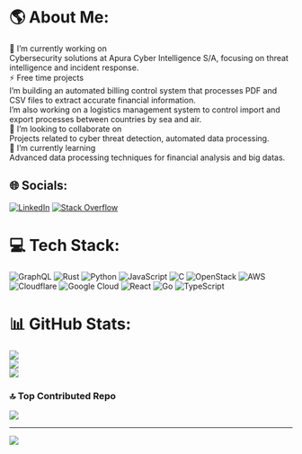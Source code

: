 # 🌎 About Me:
🔭 I’m currently working on<br>Cybersecurity solutions at Apura Cyber Intelligence S/A, focusing on threat intelligence and incident response.<br>⚡️ Free time projects<br>I’m building an automated billing control system that processes PDF and CSV files to extract accurate financial information.<br>I’m also working on a logistics management system to control import and export processes between countries by sea and air.<br>🤝 I’m looking to collaborate on<br>Projects related to cyber threat detection, automated data processing.<br>🌱 I’m currently learning<br>Advanced data processing techniques for financial analysis and big datas.


## 🌐 Socials:
[![LinkedIn](https://img.shields.io/badge/LinkedIn-%230077B5.svg?logo=linkedin&logoColor=white)](https://linkedin.com/in/https://www.linkedin.com/in/matheus-bezerra-6296b7221/) [![Stack Overflow](https://img.shields.io/badge/-Stackoverflow-FE7A16?logo=stack-overflow&logoColor=white)](https://stackoverflow.com/users/20072047) 

# 💻 Tech Stack:
![GraphQL](https://img.shields.io/badge/-GraphQL-E10098?style=for-the-badge&logo=graphql&logoColor=white) ![Rust](https://img.shields.io/badge/rust-%23000000.svg?style=for-the-badge&logo=rust&logoColor=white) ![Python](https://img.shields.io/badge/python-3670A0?style=for-the-badge&logo=python&logoColor=ffdd54) ![JavaScript](https://img.shields.io/badge/javascript-%23323330.svg?style=for-the-badge&logo=javascript&logoColor=%23F7DF1E) ![C](https://img.shields.io/badge/c-%2300599C.svg?style=for-the-badge&logo=c&logoColor=white) ![OpenStack](https://img.shields.io/badge/Openstack-%23f01742.svg?style=for-the-badge&logo=openstack&logoColor=white) ![AWS](https://img.shields.io/badge/AWS-%23FF9900.svg?style=for-the-badge&logo=amazon-aws&logoColor=white) ![Cloudflare](https://img.shields.io/badge/Cloudflare-F38020?style=for-the-badge&logo=Cloudflare&logoColor=white) ![Google Cloud](https://img.shields.io/badge/GoogleCloud-%234285F4.svg?style=for-the-badge&logo=google-cloud&logoColor=white) ![React](https://img.shields.io/badge/react-%2320232a.svg?style=for-the-badge&logo=react&logoColor=%2361DAFB) ![Go](https://img.shields.io/badge/go-%2300ADD8.svg?style=for-the-badge&logo=go&logoColor=white) ![TypeScript](https://img.shields.io/badge/typescript-%23007ACC.svg?style=for-the-badge&logo=typescript&logoColor=white)
# 📊 GitHub Stats:
![](https://github-readme-stats.vercel.app/api?username=Bezeerra&theme=dark&hide_border=false&include_all_commits=true&count_private=true)<br/>
![](https://nirzak-streak-stats.vercel.app/?user=Bezeerra&theme=dark&hide_border=false)<br/>
![](https://github-readme-stats.vercel.app/api/top-langs/?username=Bezeerra&theme=dark&hide_border=false&include_all_commits=true&count_private=true&layout=compact)
<!--
## 🏆 GitHub Trophies
![](https://github-profile-trophy.vercel.app/?username=Bezeerra&theme=radical&no-frame=false&no-bg=false&margin-w=4)

### ✍️ Random Dev Quote
![](https://quotes-github-readme.vercel.app/api?type=vetical&theme=radical)
--> 
### 🔝 Top Contributed Repo
![](https://github-contributor-stats.vercel.app/api?username=Bezeerra&limit=5&theme=dark&combine_all_yearly_contributions=true)

---
[![](https://visitcount.itsvg.in/api?id=Bezeerra&icon=0&color=0)](https://visitcount.itsvg.in)
